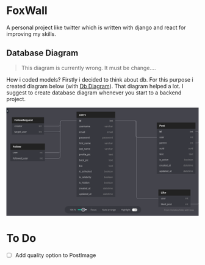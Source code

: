 # FoxWall

A personal project like twitter which is written with django and react for improving my skills.

## Database Diagram

> This diagram is currently wrong. It must be change....

How i coded models? Firstly i decided to think about db. For this purpose i created diagram below (with [Db Diagram](https://dbdiagram.io)). That diagram helped a lot. I suggest to create database diagram whenever you start to a backend project.

![Database Diagram](images/db_diagram.png)


# To Do

- [ ] Add quality option to PostImage
